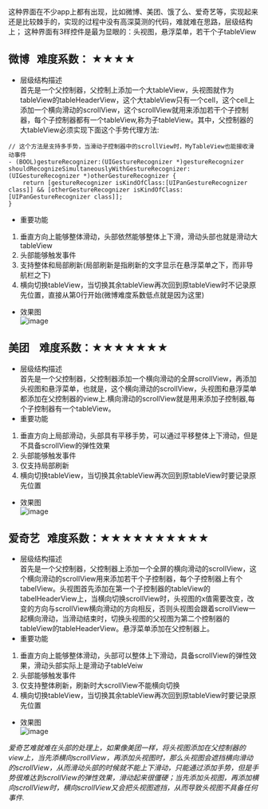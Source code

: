 这种界面在不少app上都有出现，比如微博、美团、饿了么、爱奇艺等，实现起来还是比较棘手的，实现的过程中没有高深莫测的代码，难就难在思路，层级结构上；
这种界面有3样控件是最为显眼的：头视图，悬浮菜单，若干个子tableView
## 微博    难度系数： ★★★★
* 层级结构描述    
首先是一个父控制器，父控制上添加一个大tableView，头视图就作为tableView的tableHeaderView，这个大tableView只有一个cell，这个cell上添加一个横向滑动的scrollView，这个scrollView就用来添加若干个子控制器，每个子控制器都有一个tableView,称为子tableView。其中，父控制器的大tableView必须实现下面这个手势代理方法:
```
// 这个方法是支持多手势，当滑动子控制器中的scrollView时，MyTableView也能接收滑动事件
- (BOOL)gestureRecognizer:(UIGestureRecognizer *)gestureRecognizer shouldRecognizeSimultaneouslyWithGestureRecognizer:(UIGestureRecognizer *)otherGestureRecognizer {
    return [gestureRecognizer isKindOfClass:[UIPanGestureRecognizer class]] && [otherGestureRecognizer isKindOfClass:[UIPanGestureRecognizer class]];
}
```
* 重要功能
1. 垂直方向上能够整体滑动，头部依然能够整体上下滑，滑动头部也就是滑动大tableView
2. 头部能够触发事件
3. 支持整体和局部刷新(局部刷新是指刷新的文字显示在悬浮菜单之下，而非导航栏之下)
4. 横向切换tableView，当切换其余tableView再次回到原tableView时不记录原先位置，直接从第0行开始(微博难度系数低点就是因为这里)
* 效果图   
![image](https://github.com/SPStore/HVScrollView/blob/master/微博.gif)
## 美团    难度系数：★★★★★★★
* 层级结构描述    
首先是一个父控制器，父控制器添加一个横向滑动的全屏scrollView，再添加头视图和悬浮菜单，也就是，这个横向滑动的scrollView，头视图和悬浮菜单都添加在父控制器的view上.横向滑动的scrollView就是用来添加子控制器,每个子控制器有一个tableView。
* 重要功能
1. 垂直方向上局部滑动，头部具有平移手势，可以通过平移整体上下滑动，但是不具备scrollView的弹性效果
2. 头部能够触发事件
3. 仅支持局部刷新
4. 横向切换tableView，当切换其余tableView再次回到原tableView时要记录原先位置
* 效果图   
![image](https://github.com/SPStore/HVScrollView/blob/master/美团.gif)
## 爱奇艺    难度系数：★★★★★★★★★★
* 层级结构描述        
首先是一个父控制器，父控制器上添加一个全屏的横向滑动的scrollView，这个横向滑动的scrollView用来添加若干个子控制器，每个子控制器上有个tabelView。头视图首先添加在第一个子控制器的tableView的tabelHeaderView上，当横向切换scrollView时，头视图的x值需要改变，改变的方向与scrollView横向滑动的方向相反，否则头视图会跟着scrollView一起横向滑动，当滑动结束时，切换头视图的父视图为第二个控制器的tableView的tableHeaderView。悬浮菜单添加在父控制器上。
* 重要功能
1. 垂直方向上能够整体滑动，头部可以整体上下滑动，具备scrollView的弹性效果，滑动头部实际上是滑动子tableVeiw
2. 头部能够触发事件
3. 仅支持整体刷新，刷新时大scrollView不能横向切换
4. 横向切换tableView，当切换其余tableView再次回到原tableView时要记录原先位置
* 效果图   
![image](https://github.com/SPStore/HVScrollView/blob/master/爱奇艺.gif)

*爱奇艺难就难在头部的处理上，如果像美团一样，将头视图添加在父控制器的view上，当先添横向scrollView，再添加头视图时，那么头视图会遮挡横向滑动的scrollView，从而滑动头部的时候就不能上下滑动，只能通过添加手势，但是手势很难达到scrollView的弹性效果，滑动起来很僵硬；当先添加头视图，再添加横向scrollView时，横向scrollView又会把头视图遮挡，从而导致头视图不具备任何事件.*
